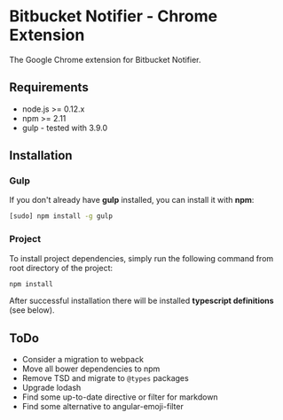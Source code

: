 # Bitbucket Notifier - Chrome Extension

The Google Chrome extension for Bitbucket Notifier.

## Requirements

* node.js >= 0.12.x
* npm >= 2.11
* gulp - tested with 3.9.0

## Installation

### Gulp
If you don't already have **gulp** installed, you can install it with **npm**:

```bash
[sudo] npm install -g gulp
```

### Project
To install project dependencies, simply run the following command from root directory of the project:
 
```bash
npm install
```

After successful installation there will be installed **typescript definitions** (see below). 


## ToDo

* Consider a migration to webpack
* Move all bower dependencies to npm
* Remove TSD and migrate to `@types` packages
* Upgrade lodash
* Find some up-to-date directive or filter for markdown
* Find some alternative to angular-emoji-filter

